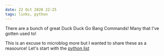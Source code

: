 ```yaml
---
date: 22 Oct 2020 22:25
tags: links, python
---
```


There are a bunch of great Duck Duck Go Bang Commands! Many that I've gotten used to!

This is an excuse to microblog more but I wanted to share these as a reasource! Let's start with the [python list](https://duckduckgo.com/bang?c=Tech&sc=Languages+(Python))

